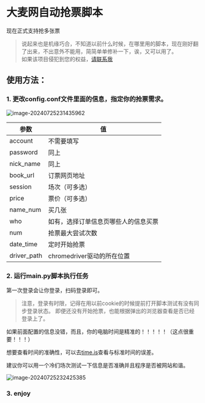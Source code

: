 # 大麦网自动抢票脚本

现在正式支持抢多张票

> 说起来也是机缘巧合，不知道以前什么时候，在哪里用的脚本，现在刚好翻了出来，不出意外不能用，简简单单修补一下，诶，又可以用了。  
> 如果该项目侵犯到您的权益，[请联系我](mailto:copyright@systemannounce.com)

## 使用方法：
### 1. 更改config.conf文件里面的信息，指定你的抢票需求。

![image-20240725231435962](https://cdn.jsdelivr.net/gh/systemannounce/piceeimg/2024/image-20240725231435962.png)

| 参数        | 值                                     |
| ----------- | -------------------------------------- |
| account     | 不需要填写                             |
| password    | 同上                                   |
| nick_name   | 同上                                   |
| book_url    | 订票网页地址                           |
| session     | 场次（可多选）                         |
| price       | 票价（可多选）                         |
| name_num    | 买几张                                |
| who         | 如有，选择订单信息页哪些人的信息买票     |
| num         | 抢票最大尝试次数                       |
| date_time   | 定时开始抢票                           |
| driver_path | chromedriver驱动的所在位置             |

### 2. 运行main.py脚本执行任务

第一次登录会让你登录，扫码登录即可。

> 注意，登录有时限，记得在用以前cookie的时候提前打开脚本测试有没有同步登录状态。
> 即便还没有开始抢票，也能根据弹出的浏览器查看是否已经登录上了。

如果前面配置的信息没错，而且，你的电脑时间是精准的！！！！！（这点很重要！！！）

想要查看时间的准确性，可以去[time.is](https://time.is)查看与标准时间的误差。

建议你可以用一个冷们场次测试一下信息是否准确并且程序是否被网站和谐。

![image-20240725232425385](https://cdn.jsdelivr.net/gh/systemannounce/piceeimg/2024/image-20240725232425385.png)

### 3. enjoy
